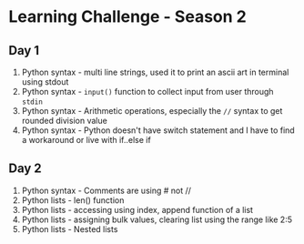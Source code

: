 # Learning Challenge - Season 2
## Day 1
1) Python syntax - multi line strings, used it to print an ascii art in terminal using stdout
2) Python syntax - `input()` function to collect input from user through `stdin`
3) Python syntax - Arithmetic operations, especially the `//` syntax to get rounded division value
4) Python syntax - Python doesn't have switch statement and I have to find a workaround or live with if..else if


## Day 2
1) Python syntax - Comments are using # not //
2) Python lists - len() function
3) Python lists - accessing using index, append function of a list
4) Python lists - assigning bulk values, clearing list using the range like 2:5
5) Python lists - Nested lists 